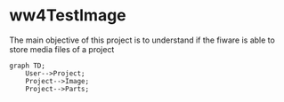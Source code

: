# ww4TestImage
The main objective of this project is to understand if the fiware is able to store media files of a project 
```mermaid
graph TD;
    User-->Project;
    Project-->Image;
    Project-->Parts;
```
